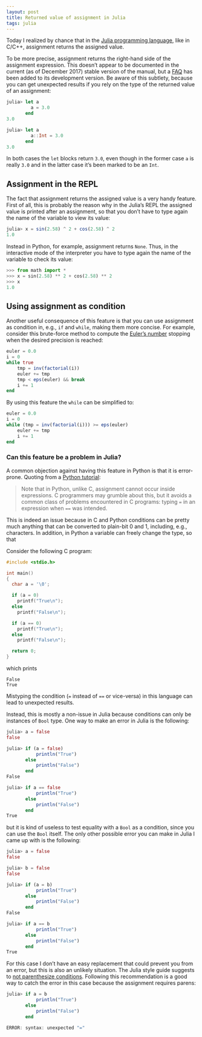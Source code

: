 ```yaml
---
layout: post
title: Returned value of assignment in Julia
tags: julia
---
```


Today I realized by chance that in
the [Julia programming language](https://julialang.org/), like in C/C++,
assignment returns the assigned value.

To be more precise, assignment returns the right-hand side of the assignment
expression.  This doesn’t appear to be documented in the current (as of December
2017) stable version of the manual, but
a
[FAQ](https://docs.julialang.org/en/latest/manual/faq/#What-is-the-return-value-of-an-assignment?-1) has
been added to its development version.  Be aware of this subtlety, because you
can get unexpected results if you rely on the type of the returned value of an
assignment:

```julia
julia> let a
         a = 3.0
       end
3.0

julia> let a
         a::Int = 3.0
       end
3.0
```

In both cases the `let` blocks return `3.0`, even though in the former case `a`
is really `3.0` and in the latter case it’s been marked to be an `Int`.

## Assignment in the REPL

The fact that assignment returns the assigned value is a very handy feature.
First of all, this is probably the reason why in the Julia’s REPL the assigned
value is printed after an assignment, so that you don’t have to type again the
name of the variable to view its value:

```julia
julia> x = sin(2.58) ^ 2 + cos(2.58) ^ 2
1.0
```

Instead in Python, for example, assignment returns `None`.  Thus, in the
interactive mode of the interpreter you have to type again the name of the
variable to check its value:

```python
>>> from math import *
>>> x = sin(2.58) ** 2 + cos(2.58) ** 2
>>> x
1.0
```

## Using assignment as condition

Another useful consequence of this feature is that you can use assignment as
condition in, e.g., `if` and `while`, making them more concise.  For example,
consider this brute-force method to compute
the [Euler’s number](https://en.wikipedia.org/wiki/E_(mathematical_constant))
stopping when the desired precision is reached:

```julia
euler = 0.0
i = 0
while true
    tmp = inv(factorial(i))
    euler += tmp
    tmp < eps(euler) && break
    i += 1
end
```

By using this feature the `while` can be simplified to:

```julia
euler = 0.0
i = 0
while (tmp = inv(factorial(i))) >= eps(euler)
    euler += tmp
    i += 1
end
```

### Can this feature be a problem in Julia?

A common objection against having this feature in Python is that it is
error-prone.  Quoting from
a [Python tutorial](https://docs.python.org/3/tutorial/datastructures.html):

> Note that in Python, unlike C, assignment cannot occur inside expressions. C
> programmers may grumble about this, but it avoids a common class of problems
> encountered in C programs: typing `=` in an expression when `==` was intended.

This is indeed an issue because in C and Python conditions can be pretty much
anything that can be converted to plain-bit 0 and 1, including, e.g.,
characters.  In addition, in Python a variable can freely change the type, so
that

Consider the following C program:

```c
#include <stdio.h>

int main()
{
  char a = '\0';

  if (a = 0)
    printf("True\n");
  else
    printf("False\n");

  if (a == 0)
    printf("True\n");
  else
    printf("False\n");

  return 0;
}
```

which prints

```
False
True
```

Mistyping the condition (`=` instead of `==` or vice-versa) in this language can
lead to unexpected results.

Instead, this is mostly a non-issue in Julia because conditions can only be
instances of `Bool` type.  One way to make an error in Julia is the following:

```julia
julia> a = false
false

julia> if (a = false)
           println("True")
       else
           println("False")
       end
False

julia> if a == false
           println("True")
       else
           println("False")
       end
True
```

but it is kind of useless to test equality with a `Bool` as a condition, since
you can use the `Bool` itself.  The only other possible error you can make in
Julia I came up with is the following:

```julia
julia> a = false
false

julia> b = false
false

julia> if (a = b)
           println("True")
       else
           println("False")
       end
False

julia> if a == b
           println("True")
       else
           println("False")
       end
True
```

For this case I don’t have an easy replacement that could prevent you from an
error, but this is also an unlikely situation.  The Julia style guide suggests
to
[not parenthesize conditions](https://docs.julialang.org/en/stable/manual/style-guide/#Don%27t-parenthesize-conditions-1).
Following this recommendation is a good way to catch the error in this case
because the assignment requires parens:

```julia
julia> if a = b
           println("True")
       else
           println("False")
       end

ERROR: syntax: unexpected "="
```

<!-- Local Variables: -->
<!-- ispell-local-dictionary: "american" -->
<!-- End: -->
